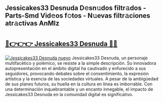 ## Jessicakes33 Desnuda D𝚎sn𝚞dos filtr𝚊dos - Parts-Smd Vid𝚎os f𝚘tos - N𝚞evas filtr𝚊ciones atr𝚊ctivas AnMIz

# <h2><a href="http://mb2sg8l.tromn.icu/?c=Jessicakes33+Desnuda">🔗👉👉👉 Jessicakes33 Desnuda 🔗🔗</a></h2>

[![Jessicakes33 Desnuda nuevo](https://i.imgur.com/pEAQMta.gif)](http://mb2sg8l.tromn.icu/?c=Jessicakes33+Desnuda)
Jessicakes33 Desnuda, un personaje multifacético y polémico, se resiste a la simple descripción. Su innovadora autopresentación en el ámbito digital ha cautivado y enfurecido a sus seguidores, provocando debates sobre el consentimiento, la expresión artística y la esencia de las sociedades virtuales. A pesar de la ambigüedad de sus planes futuros, su huella en la cultura en línea es imborrable. Con una determinación inquebrantable y un encanto innegable, el impacto de Jessicakes33 Desnuda en la comunidad digital es significativo.
